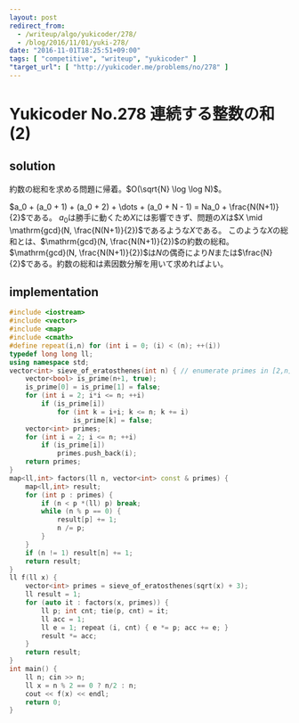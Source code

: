 ```yaml
---
layout: post
redirect_from:
  - /writeup/algo/yukicoder/278/
  - /blog/2016/11/01/yuki-278/
date: "2016-11-01T18:25:51+09:00"
tags: [ "competitive", "writeup", "yukicoder" ]
"target_url": [ "http://yukicoder.me/problems/no/278" ]
---
```


# Yukicoder No.278 連続する整数の和(2)

## solution

約数の総和を求める問題に帰着。$O(\sqrt{N} \log \log N)$。

$a_0 + (a_0 + 1) + (a_0 + 2) + \dots + (a_0 + N - 1) = Na_0 + \frac{N(N+1)}{2}$である。
$a_0$は勝手に動くため$X$には影響できず、問題の$X$は$X \mid \mathrm{gcd}(N, \frac{N(N+1)}{2})$であるような$X$である。
このような$X$の総和とは、$\mathrm{gcd}(N, \frac{N(N+1)}{2})$の約数の総和。
$\mathrm{gcd}(N, \frac{N(N+1)}{2})$は$N$の偶奇により$N$または$\frac{N}{2}$である。約数の総和は素因数分解を用いて求めればよい。

## implementation

``` c++
#include <iostream>
#include <vector>
#include <map>
#include <cmath>
#define repeat(i,n) for (int i = 0; (i) < (n); ++(i))
typedef long long ll;
using namespace std;
vector<int> sieve_of_eratosthenes(int n) { // enumerate primes in [2,n] with O(n log log n)
    vector<bool> is_prime(n+1, true);
    is_prime[0] = is_prime[1] = false;
    for (int i = 2; i*i <= n; ++i)
        if (is_prime[i])
            for (int k = i+i; k <= n; k += i)
                is_prime[k] = false;
    vector<int> primes;
    for (int i = 2; i <= n; ++i)
        if (is_prime[i])
            primes.push_back(i);
    return primes;
}
map<ll,int> factors(ll n, vector<int> const & primes) {
    map<ll,int> result;
    for (int p : primes) {
        if (n < p *(ll) p) break;
        while (n % p == 0) {
            result[p] += 1;
            n /= p;
        }
    }
    if (n != 1) result[n] += 1;
    return result;
}
ll f(ll x) {
    vector<int> primes = sieve_of_eratosthenes(sqrt(x) + 3);
    ll result = 1;
    for (auto it : factors(x, primes)) {
        ll p; int cnt; tie(p, cnt) = it;
        ll acc = 1;
        ll e = 1; repeat (i, cnt) { e *= p; acc += e; }
        result *= acc;
    }
    return result;
}
int main() {
    ll n; cin >> n;
    ll x = n % 2 == 0 ? n/2 : n;
    cout << f(x) << endl;
    return 0;
}
```

